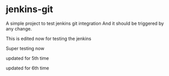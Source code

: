# jenkins-git

A simple project to test jenkins git integration
And it should be triggered by any change.

This is edited now for testing the jenkins


Super testing now

updated for 5th time

updated for 6th time
